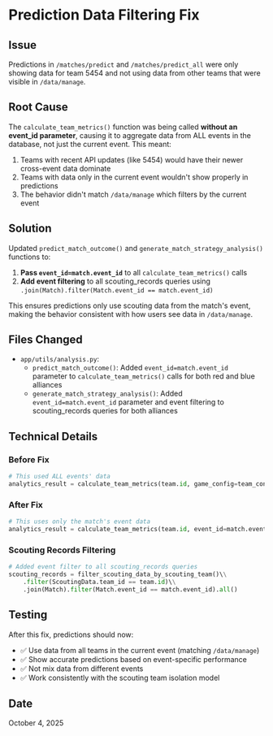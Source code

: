 # Prediction Data Filtering Fix

## Issue
Predictions in `/matches/predict` and `/matches/predict_all` were only showing data for team 5454 and not using data from other teams that were visible in `/data/manage`.

## Root Cause
The `calculate_team_metrics()` function was being called **without an event_id parameter**, causing it to aggregate data from ALL events in the database, not just the current event. This meant:

1. Teams with recent API updates (like 5454) would have their newer cross-event data dominate
2. Teams with data only in the current event wouldn't show properly in predictions
3. The behavior didn't match `/data/manage` which filters by the current event

## Solution
Updated `predict_match_outcome()` and `generate_match_strategy_analysis()` functions to:

1. **Pass `event_id=match.event_id`** to all `calculate_team_metrics()` calls
2. **Add event filtering** to all scouting_records queries using `.join(Match).filter(Match.event_id == match.event_id)`

This ensures predictions only use scouting data from the match's event, making the behavior consistent with how users see data in `/data/manage`.

## Files Changed
- `app/utils/analysis.py`:
  - `predict_match_outcome()`: Added `event_id=match.event_id` parameter to `calculate_team_metrics()` calls for both red and blue alliances
  - `generate_match_strategy_analysis()`: Added `event_id=match.event_id` parameter and event filtering to scouting_records queries for both alliances

## Technical Details

### Before Fix
```python
# This used ALL events' data
analytics_result = calculate_team_metrics(team.id, game_config=team_config)
```

### After Fix
```python
# This uses only the match's event data
analytics_result = calculate_team_metrics(team.id, event_id=match.event_id, game_config=team_config)
```

### Scouting Records Filtering
```python
# Added event filter to all scouting_records queries
scouting_records = filter_scouting_data_by_scouting_team()\\
    .filter(ScoutingData.team_id == team.id)\\
    .join(Match).filter(Match.event_id == match.event_id).all()
```

## Testing
After this fix, predictions should now:
- ✅ Use data from all teams in the current event (matching `/data/manage`)
- ✅ Show accurate predictions based on event-specific performance
- ✅ Not mix data from different events
- ✅ Work consistently with the scouting team isolation model

## Date
October 4, 2025
